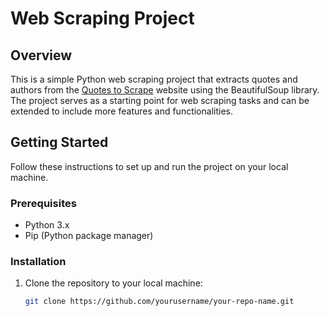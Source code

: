# Web Scraping Project

## Overview

This is a simple Python web scraping project that extracts quotes and authors from the [Quotes to Scrape](http://quotes.toscrape.com/) website using the BeautifulSoup library. The project serves as a starting point for web scraping tasks and can be extended to include more features and functionalities.

## Getting Started

Follow these instructions to set up and run the project on your local machine.

### Prerequisites

- Python 3.x
- Pip (Python package manager)

### Installation

1. Clone the repository to your local machine:

   ```bash
   git clone https://github.com/yourusername/your-repo-name.git
